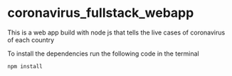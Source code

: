 # coronavirus_fullstack_webapp
This is a web app build with node js that tells the live cases of coronavirus of each country


To install the dependencies
run the following code in the terminal
```
npm install
```
